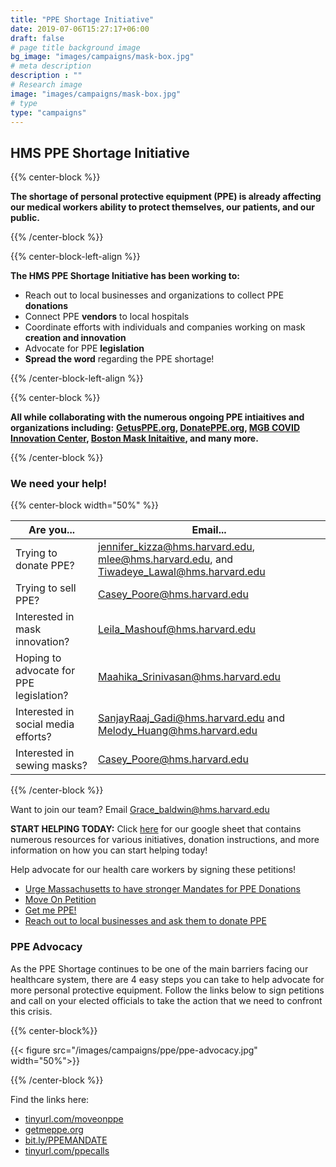 ```yaml
---
title: "PPE Shortage Initiative"
date: 2019-07-06T15:27:17+06:00
draft: false
# page title background image
bg_image: "images/campaigns/mask-box.jpg"
# meta description
description : ""
# Research image
image: "images/campaigns/mask-box.jpg"
# type
type: "campaigns"
---
```


## HMS PPE Shortage Initiative 

{{% center-block %}}

**The shortage of personal protective equipment (PPE) is already affecting our medical workers ability to protect themselves, our patients, and our public.**

{{% /center-block %}}

{{% center-block-left-align %}}

**The HMS PPE Shortage Initiative has been working to:**

* Reach out to local businesses and organizations to collect PPE **donations**
* Connect PPE **vendors** to local hospitals
* Coordinate efforts with individuals and companies working on mask **creation and innovation**
* Advocate for PPE **legislation** 
* **Spread the word** regarding the PPE shortage! 

{{% /center-block-left-align %}}

{{% center-block %}}

**All while collaborating with the numerous ongoing PPE intiaitives and organizations including:**
**[GetusPPE.org](https://www.getusppe.org), [DonatePPE.org](https://www.donateppe.org), [MGB COVID Innovation Center](https://covidinnovation.partners.org/), [Boston Mask Initaitive](mailto:bostonareamaskinitiative@gmail.com), and many more.**

{{% /center-block %}}

### We need your help!

{{% center-block width="50%" %}}

Are you... | Email...
---|---
Trying to donate PPE? | jennifer_kizza@hms.harvard.edu, mlee@hms.harvard.edu, and Tiwadeye_Lawal@hms.harvard.edu
Trying to sell PPE? | Casey_Poore@hms.harvard.edu
Interested in mask innovation? | Leila_Mashouf@hms.harvard.edu
Hoping to advocate for PPE legislation? | Maahika_Srinivasan@hms.harvard.edu
Interested in social media efforts? | SanjayRaaj_Gadi@hms.harvard.edu and Melody_Huang@hms.harvard.edu
Interested in sewing masks? | Casey_Poore@hms.harvard.edu

{{% /center-block %}}

Want to join our team? Email Grace_baldwin@hms.harvard.edu

**START HELPING TODAY:** Click [here](https://docs.google.com/spreadsheets/d/1xpCi470O-V-qRko6RSWxwBKIw601AZfkNu-cmeaIyak/edit?usp=sharing) for our google sheet that contains numerous resources for various initiatives, donation instructions, and more information on how you can start helping today! 

Help advocate for our health care workers by signing these petitions! 

* [Urge Massachusetts to have stronger Mandates for PPE Donations](https://docs.google.com/forms/d/e/1FAIpQLScMNejW_rvG2tDpqR9f7ws7fV2FwU9EaofewIvQ1m1lnBiuTA/viewform)
* [Move On Petition](https://sign.moveon.org/petitions/covid19-we-need-more-personal-protective-equipment)
* [Get me PPE!](https://docs.google.com/forms/d/e/1FAIpQLScjFPk0gaauYehexFzDDj-hdyXLEw6NlwPwEvf2SCQ__yElJQ/viewform)
* [Reach out to local businesses and ask them to donate PPE](/resources/requesting-ppe/)

### PPE Advocacy

As the PPE Shortage continues to be one of the main barriers facing our healthcare system, there are 4 easy steps you can take to help advocate for more personal protective equipment. Follow the links below to sign petitions and call on your elected officials to take the action that we need to confront this crisis.

{{% center-block%}}

{{< figure src="/images/campaigns/ppe/ppe-advocacy.jpg" width="50%">}}

{{% /center-block %}}

Find the links here:

* [tinyurl.com/moveonppe](https://tinyurl.com/moveonppe/)
* [getmeppe.org](https://getmeppe.org/)
* [bit.ly/PPEMANDATE](https://docs.google.com/forms/d/e/1FAIpQLScMNejW_rvG2tDpqR9f7ws7fV2FwU9EaofewIvQ1m1lnBiuTA/viewform)
* [tinyurl.com/ppecalls](https://tinyurl.com/ppecalls/)


